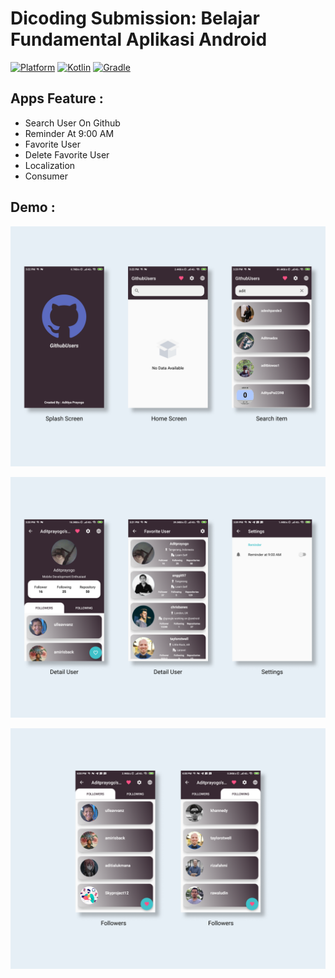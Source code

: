 
# Dicoding Submission: Belajar Fundamental Aplikasi Android
 [![Platform](https://img.shields.io/badge/platform-Android-green.svg)](http://developer.android.com/index.html) [![Kotlin](https://img.shields.io/badge/kotlin-1.3.72-blue.svg)](http://kotlinlang.org) [![Gradle](https://img.shields.io/badge/gradle-4.0.0-%2366DCB8.svg)](https://developer.android.com/studio/releases/gradle-plugin)

## Apps Feature :
- Search User On Github
- Reminder At 9:00 AM
- Favorite User
- Delete Favorite User
- Localization
- Consumer

## Demo :
<p align="center">
    <img src="assets/screenshot_1.png"
        style="margin-right: 20px;"
    />
</p>

<p align="center">
    <img src="assets/screenshot_2.png"
        style="margin-right: 20px;"
    />
</p>


<p align="center">
    <img src="assets/screenshot_3.png"
        style="margin-right: 20px;"
    />
</p>

